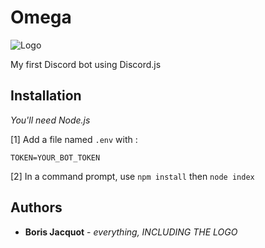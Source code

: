 # Omega

![Logo](https://i.imgur.com/bWpwGI2.png)

My first Discord bot using Discord.js

## Installation

*You'll need Node.js*

[1] Add a file named `.env` with :

```
TOKEN=YOUR_BOT_TOKEN
```

[2] In a command prompt, use `npm install` then `node index`

## Authors
* **Boris Jacquot** - *everything, INCLUDING THE LOGO*
